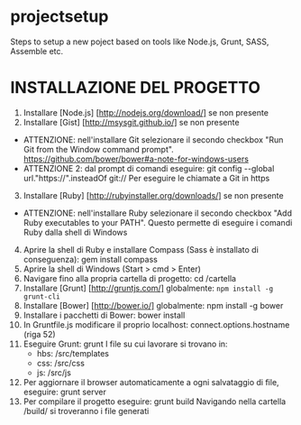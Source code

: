 # projectsetup
Steps to setup a new poject based on tools like Node.js, Grunt, SASS, Assemble etc.

# INSTALLAZIONE DEL PROGETTO
1. Installare [Node.js] [http://nodejs.org/download/] se non presente
2. Installare [Gist] [http://msysgit.github.io/] se non presente
* ATTENZIONE: nell'installare Git selezionare il secondo checkbox "Run Git from the Window command prompt".
https://github.com/bower/bower#a-note-for-windows-users
* ATTENZIONE 2: dal prompt di comandi eseguire:
	git config --global url."https://".insteadOf git://
Per eseguire le chiamate a Git in https
3. Installare [Ruby] [http://rubyinstaller.org/downloads/] se non presente
* ATTENZIONE: nell'installare Ruby selezionare il secondo checkbox "Add Ruby executables to your PATH".
Questo permette di eseguire i comandi Ruby dalla shell di Windows
4. Aprire la shell di Ruby e installare Compass (Sass è installato di conseguenza):
	gem install compass
5. Aprire la shell di Windows (Start > cmd > Enter)
6. Navigare fino alla propria cartella di progetto:
	cd /cartella
7. Installare [Grunt] [http://gruntjs.com/] globalmente:
	<code>npm install -g grunt-cli</code>
8. Installare [Bower] [http://bower.io/] globalmente:
	npm install -g bower
9. Installare i pacchetti di Bower:
	bower install
10. In Gruntfile.js modificare il proprio localhost:
	connect.options.hostname (riga 52)
11. Eseguire Grunt:
	grunt
I file su cui lavorare si trovano in:
	- hbs: /src/templates
	- css: /src/css
	- js: /src/js
12. Per aggiornare il browser automaticamente a ogni salvataggio di file, eseguire:
	grunt server
13. Per compilare il progetto eseguire:
	grunt build
Navigando nella cartella /build/ si troveranno i file generati
